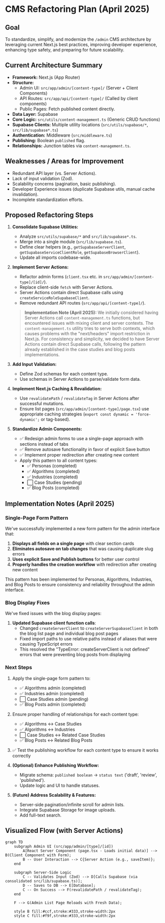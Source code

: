 # CMS Refactoring Plan (April 2025)

## Goal

To standardize, simplify, and modernize the `/admin` CMS architecture by leveraging current Next.js best practices, improving developer experience, enhancing type safety, and preparing for future scalability.

## Current Architecture Summary

*   **Framework:** Next.js (App Router)
*   **Structure:**
    *   Admin UI: `src/app/admin/[content-type]/` (Server + Client Components)
    *   API Routes: `src/app/api/[content-type]/` (Called by client components)
    *   Public Pages: Fetch published content directly.
*   **Data Layer:** Supabase
*   **Core Logic:** `src/utils/content-management.ts` (Generic CRUD functions)
*   **Supabase Clients:** Multiple utility locations (`src/utils/supabase/*`, `src/lib/supabase*.ts`)
*   **Authentication:** Middleware (`src/middleware.ts`)
*   **Publishing:** Boolean `published` flag.
*   **Relationships:** Junction tables via `content-management.ts`.

## Weaknesses / Areas for Improvement

*   Redundant API layer (vs. Server Actions).
*   Lack of input validation (Zod).
*   Scalability concerns (pagination, basic publishing).
*   Developer Experience issues (duplicate Supabase utils, manual cache invalidation).
*   Incomplete standardization efforts.

## Proposed Refactoring Steps

1.  **Consolidate Supabase Utilities:**
    *   Analyze `src/utils/supabase/*` and `src/lib/supabase*.ts`.
    *   Merge into a single module (`src/lib/supabase.ts`).
    *   Define clear helpers (e.g., `getSupabaseServerClient`, `getSupabaseServiceClientRole`, `getSupabaseBrowserClient`).
    *   Update all imports codebase-wide.
2.  **Implement Server Actions:**
    *   Refactor admin forms (`client.tsx` etc. in `src/app/admin/[content-type]/[id]/`).
    *   Replace client-side `fetch` with Server Actions.
    *   Server Actions contain direct Supabase calls using `createServiceRoleSupabaseClient`.
    *   Remove redundant API routes (`src/app/api/[content-type]/`).

    > **Implementation Note (April 2025):** We initially considered having Server Actions call `content-management.ts` functions, but encountered issues with mixing client and server contexts. The `content-management.ts` utility tries to serve both contexts, which causes problems with the "next/headers" import restriction in Next.js. For consistency and simplicity, we decided to have Server Actions contain direct Supabase calls, following the pattern already established in the case studies and blog posts implementations.
3.  **Add Input Validation:**
    *   Define Zod schemas for each content type.
    *   Use schemas in Server Actions to parse/validate form data.
4.  **Implement Next.js Caching & Revalidation:**
    *   Use `revalidatePath` / `revalidateTag` in Server Actions after successful mutations.
    *   Ensure list pages (`src/app/admin/[content-type]/page.tsx`) use appropriate caching strategies (`export const dynamic = 'force-dynamic';` or tag-based).
5.  **Standardize Admin Components:**
    *   ✅ Redesign admin forms to use a single-page approach with sections instead of tabs
    *   ✅ Remove autosave functionality in favor of explicit Save button
    *   ✅ Implement proper redirection after creating new content
    *   Apply this pattern to all content types:
        * ✅ Personas (completed)
        * ✅ Algorithms (completed)
        * ✅ Industries (completed)
        * ⬜ Case Studies (pending)
        * ✅ Blog Posts (completed)

## Implementation Notes (April 2025)

### Single-Page Form Pattern

We've successfully implemented a new form pattern for the admin interface that:

1. **Displays all fields on a single page** with clear section cards
2. **Eliminates autosave on tab changes** that was causing duplicate slug errors
3. **Uses explicit Save and Publish buttons** for better user control
4. **Properly handles the creation workflow** with redirection after creating new content

This pattern has been implemented for Personas, Algorithms, Industries, and Blog Posts to ensure consistency and reliability throughout the admin interface.

### Blog Display Fixes

We've fixed issues with the blog display pages:

1. **Updated Supabase client function calls**:
   * Changed `createServerClient` to `createServerSupabaseClient` in both the blog list page and individual blog post pages
   * Fixed import paths to use relative paths instead of aliases that were causing TypeScript errors
   * This resolved the "TypeError: createServerClient is not defined" errors that were preventing blog posts from displaying

### Next Steps

1. Apply the single-page form pattern to:
   * ✅ Algorithms admin (completed)
   * ✅ Industries admin (completed)
   * ⬜ Case Studies admin (pending)
   * ✅ Blog Posts admin (completed)

2. Ensure proper handling of relationships for each content type:
   * ✅ Algorithms ↔ Case Studies
   * ✅ Algorithms ↔ Industries
   * ⬜ Case Studies ↔ Related Case Studies
   * ✅ Blog Posts ↔ Related Blog Posts

3. ✅ Test the publishing workflow for each content type to ensure it works correctly
6.  **(Optional) Enhance Publishing Workflow:**
    *   Migrate schema: `published boolean` -> `status text` ('draft', 'review', 'published').
    *   Update logic and UI to handle statuses.
7.  **(Future) Address Scalability & Features:**
    *   Server-side pagination/infinite scroll for admin lists.
    *   Integrate Supabase Storage for image uploads.
    *   Add full-text search.

## Visualized Flow (with Server Actions)

```mermaid
graph TD
    subgraph Admin UI (src/app/admin/[type]/[id])
        A[React Server Component (page.tsx - Loads initial data)] --> B(Client Component with Form);
        B -- User Interaction --> C{Server Action (e.g., saveItem)};
    end

    subgraph Server-Side Logic
        C -- Validates Input (Zod) --> D[Calls Supabase (via consolidated src/lib/supabase.ts)];
        D -- Saves to DB --> E[Database];
        C -- On Success --> F(revalidatePath / revalidateTag);
    end

    F --> G(Admin List Page Reloads with Fresh Data);

    style B fill:#ccf,stroke:#333,stroke-width:2px
    style C fill:#f9f,stroke:#333,stroke-width:2px